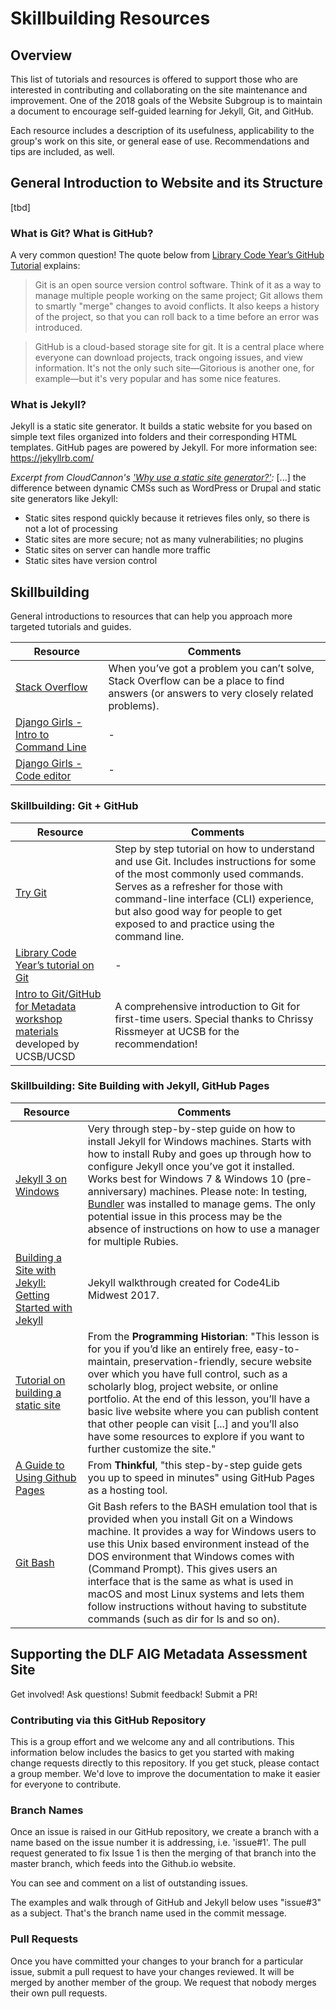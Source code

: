# Skillbuilding Resources

## Overview

This list of tutorials and resources is offered to support those who are interested in contributing and collaborating on the site maintenance and improvement. One of the 2018 goals of the Website Subgroup is to maintain a document to encourage self-guided learning for Jekyll, Git, and GitHub. 

Each resource includes a description of its usefulness, applicability to the group's work on this site, or general ease of use. Recommendations and tips are included, as well.


## General Introduction to Website and its Structure

[tbd]

### What is Git? What is GitHub?

A very common question! The quote below from [Library Code Year’s GitHub Tutorial](https://github.com/LibraryCodeYearIG/Codeyear-IG-Github-Project/blob/master/Getting%20Started/readme.mdown#what-is-git-what-is-github) explains:

> Git is an open source version control software. Think of it as a way to manage multiple people working on the same project; Git allows them to smartly "merge" changes to avoid conflicts. It also keeps a history of the project, so that you can roll back to a time before an error was introduced.

> GitHub is a cloud-based storage site for git. It is a central place where everyone can download projects, track ongoing issues, and view information. It's not the only such site—Gitorious is another one, for example—but it's very popular and has some nice features.

### What is Jekyll? 

Jekyll is a static site generator. It builds a static website for you based on simple text files organized into folders and their corresponding HTML templates. GitHub pages are powered by Jekyll. For more information see: https://jekyllrb.com/ 

*Excerpt from CloudCannon's ['Why use a static site generator?'](https://learn.cloudcannon.com/jekyll/why-use-a-static-site-generator/):* [...] the difference between dynamic CMSs such as WordPress or Drupal and static site generators like Jekyll: 

- Static sites respond quickly because it retrieves files only, so there is not a lot of processing
- Static sites are more secure; not as many vulnerabilities; no plugins
- Static sites on server can handle more traffic
- Static sites have version control

## Skillbuilding

General introductions to resources that can help you approach more targeted tutorials and guides.

| Resource | Comments |
|----------|-------|
| [Stack Overflow](https://stackoverflow.com/) | When you’ve got a problem you can’t solve, Stack Overflow can be a place to find  answers (or answers to very closely related problems). | 
| [Django Girls - Intro to Command Line](https://tutorial.djangogirls.org/en/intro_to_command_line)| - |
| [Django Girls - Code editor](https://tutorial.djangogirls.org/en/code_editor/) | -| 

### Skillbuilding: Git + GitHub
| Resource | Comments |
|----------|-------|
|[Try Git](https://try.github.io/levels/1/challenges/1)|Step by step tutorial on how to understand and use Git. Includes instructions for some of the most commonly used commands. Serves as a refresher for those with command-line interface (CLI) experience, but also good way for people to get exposed to and practice using the command line.|
|[Library Code Year’s tutorial on Git](https://github.com/LibraryCodeYearIG/Codeyear-IG-Github-Project) |-|
|[Intro to Git/GitHub for Metadata workshop materials](https://github.com/ucsdlib/git-novice) developed by UCSB/UCSD|A comprehensive introduction to Git for first-time users. Special thanks to Chrissy Rissmeyer at UCSB for the recommendation!|


### Skillbuilding: Site Building with Jekyll, GitHub Pages
| Resource | Comments |
|----------|-------|
|[Jekyll 3 on Windows](https://labs.sverrirs.com/jekyll/) | Very through step-by-step guide on how to install Jekyll for Windows machines. Starts with how to install Ruby and goes up through how to configure Jekyll once you’ve got it installed. Works best for Windows 7 & Windows 10 (pre-anniversary) machines. Please note: In testing, [Bundler](http://bundler.io/) was installed to manage gems. The only potential issue in this process may be the absence of instructions on how to use a manager for multiple Rubies. |
|[Building a Site with Jekyll: Getting Started with Jekyll](http://kateefly.github.io/getting-started) | Jekyll walkthrough created for  Code4Lib Midwest 2017. |
|[Tutorial on building a static site](https://programminghistorian.org/lessons/building-static-sites-with-jekyll-github-pages) | From the **Programming Historian**: "This lesson is for you if you’d like an entirely free, easy-to-maintain, preservation-friendly, secure website over which you have full control, such as a scholarly blog, project website, or online portfolio. At the end of this lesson, you’ll have a basic live website where you can publish content that other people can visit [...] and you’ll also have some resources to explore if you want to further customize the site." |
|[A Guide to Using Github Pages](https://www.thinkful.com/learn/a-guide-to-using-github-pages/)| From **Thinkful**, "this step-by-step guide gets you up to speed in minutes" using GitHub Pages as a hosting tool. | 
|[Git Bash](https://gitforwindows.org/)|Git Bash refers to the BASH emulation tool that is provided when you install Git on a Windows machine. It provides a way for Windows users to use this Unix based environment instead of the DOS environment that Windows comes with (Command Prompt). This gives users an interface that is the same as what is used in macOS and most Linux systems and lets them follow instructions without having to substitute commands (such as dir for ls and so on). |

## Supporting the DLF AIG Metadata Assessment Site

Get involved! Ask questions! Submit feedback! Submit a PR!

### Contributing via this GitHub Repository
This is a group effort and we welcome any and all contributions. This information below includes the basics to get you started with making change requests directly to this repository. If you get stuck, please contact a group member. We'd love to improve the documentation to make it easier for everyone to contribute.

### Branch Names
Once an issue is raised in our GitHub repository, we create a branch with a name based on the issue number it is addressing, i.e. 'issue#1'. The pull request generated to fix Issue 1 is then the merging of that branch into the master branch, which feeds into the Github.io website.

You can see and comment on a list of outstanding issues.

The examples and walk through of GitHub and Jekyll below uses "issue#3" as a subject. That's the branch name used in the commit message.

### Pull Requests
Once you have committed your changes to your branch for a particular issue, submit a pull request to have your changes reviewed. It will be merged by another member of the group. We request that nobody merges their own pull requests.
